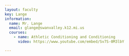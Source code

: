 ```yaml
---
layout: faculty
key: Lange
information:
  name: Mr. Lange
  email: glange@swanvalley.k12.mi.us
  courses:
    - name: Athletic Conditioning and Conditioning
      video: https://www.youtube.com/embed/Sv7S-0M3lbY

---
```


